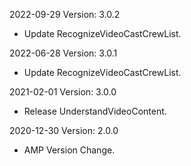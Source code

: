 2022-09-29 Version: 3.0.2
- Update RecognizeVideoCastCrewList.

2022-06-28 Version: 3.0.1
- Update RecognizeVideoCastCrewList.

2021-02-01 Version: 3.0.0
- Release UnderstandVideoContent.

2020-12-30 Version: 2.0.0
- AMP Version Change.

